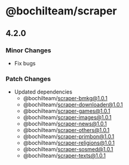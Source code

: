 # @bochilteam/scraper

## 4.2.0

### Minor Changes

- Fix bugs

### Patch Changes

- Updated dependencies
  - @bochilteam/scraper-bmkg@1.0.1
  - @bochilteam/scraper-downloader@1.0.1
  - @bochilteam/scraper-games@1.0.1
  - @bochilteam/scraper-images@1.0.1
  - @bochilteam/scraper-news@1.0.1
  - @bochilteam/scraper-others@1.0.1
  - @bochilteam/scraper-primbon@1.0.1
  - @bochilteam/scraper-religions@1.0.1
  - @bochilteam/scraper-sosmed@1.0.1
  - @bochilteam/scraper-texts@1.0.1
